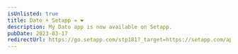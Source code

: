 ```yaml
---
isUnlisted: true
title: Dato + Setapp = ❤️
description: My Dato app is now available on Setapp.
pubDate: 2023-03-17
redirectUrl: https://go.setapp.com/stp181?_target=https://setapp.com/apps/dato&utm_medium=vendor_program&utm_source=Sindre+Sorhus&utm_content=link
---
```

